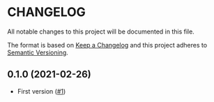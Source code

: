 # CHANGELOG

All notable changes to this project will be documented in this file.

The format is based on [Keep a Changelog](http://keepachangelog.com/) and this project adheres to [Semantic Versioning](http://semver.org/).

## 0.1.0 (2021-02-26)

* First version ([#1](https://github.com/schubergphilis/terraform-aws-mcaf-avm/pull/1))
